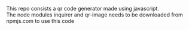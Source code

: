 This repo consists a qr code generator made using javascript. <br>
The node modules inquirer and qr-image needs to be downloaded from npmjs.com to use this code
